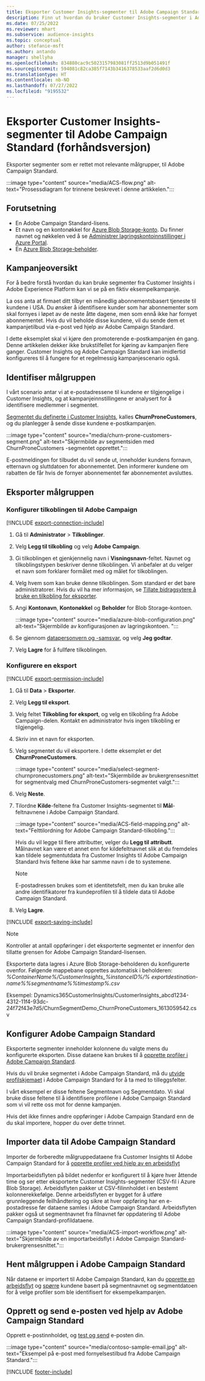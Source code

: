 ```yaml
---
title: Eksporter Customer Insights-segmenter til Adobe Campaign Standard (forhåndsversjon)
description: Finn ut hvordan du bruker Customer Insights-segmenter i Adobe Campaign Standard.
ms.date: 07/25/2022
ms.reviewer: mhart
ms.subservice: audience-insights
ms.topic: conceptual
author: stefanie-msft
ms.author: antando
manager: shellyha
ms.openlocfilehash: 834880cac9c5023157983081ff2513d9b051491f
ms.sourcegitcommit: 594081c82ca385f7143b3416378533aaf2d6d0d3
ms.translationtype: HT
ms.contentlocale: nb-NO
ms.lasthandoff: 07/27/2022
ms.locfileid: "9195532"
---
```

# <a name="export-customer-insights-segments-to-adobe-campaign-standard-preview"></a>Eksporter Customer Insights-segmenter til Adobe Campaign Standard (forhåndsversjon)

Eksporter segmenter som er rettet mot relevante målgrupper, til Adobe Campaign Standard.

:::image type="content" source="media/ACS-flow.png" alt-text="Prosessdiagram for trinnene beskrevet i denne artikkelen.":::

## <a name="prerequisites"></a>Forutsetning

- En Adobe Campaign Standard-lisens.
- Et navn og en kontonøkkel for [Azure Blob Storage-konto](/azure/storage/blobs/create-data-lake-storage-account). Du finner navnet og nøkkelen ved å se [Administrer lagringskontoinnstillinger i Azure Portal](/azure/storage/common/storage-account-manage).
- En [Azure Blob Storage-beholder](/azure/storage/blobs/storage-quickstart-blobs-portal#create-a-container).

## <a name="campaign-overview"></a>Kampanjeoversikt

For å bedre forstå hvordan du kan bruke segmenter fra Customer Insights i Adobe Experience Platform kan vi se på en fiktiv eksempelkampanje.

La oss anta at firmaet ditt tilbyr en månedlig abonnementsbasert tjeneste til kundene i USA. Du ønsker å identifisere kunder som har abonnementer som skal fornyes i løpet av de neste åtte dagene, men som ennå ikke har fornyet abonnementet. Hvis du vil beholde disse kundene, vil du sende dem et kampanjetilbud via e-post ved hjelp av Adobe Campaign Standard.

I dette eksemplet skal vi kjøre den promoterende e-postkampanjen én gang. Denne artikkelen dekker ikke brukstilfellet for kjøring av kampanjen flere ganger. Customer Insights og Adobe Campaign Standard kan imidlertid konfigureres til å fungere for et regelmessig kampanjescenario også.

## <a name="identify-your-target-audience"></a>Identifiser målgruppen

I vårt scenario antar vi at e-postadressene til kundene er tilgjengelige i Customer Insights, og at kampanjeinnstillingene er analysert for å identifisere medlemmer i segmentet.

[Segmentet du definerte i Customer Insights](segments.md), kalles **ChurnProneCustomers**, og du planlegger å sende disse kundene e-postkampanjen.

:::image type="content" source="media/churn-prone-customers-segment.png" alt-text="Skjermbilde av segmentsiden med ChurnProneCustomers -segmentet opprettet.":::

E-postmeldingen for tilbudet du vil sende ut, inneholder kundens fornavn, etternavn og sluttdatoen for abonnementet. Den informerer kundene om rabatten de får hvis de fornyer abonnementet før abonnementet avsluttes.

## <a name="export-your-target-audience"></a>Eksporter målgruppen

### <a name="set-up-connection-to-adobe-campaign"></a>Konfigurer tilkoblingen til Adobe Campaign

[!INCLUDE [export-connection-include](includes/export-connection-admn.md)]

1. Gå til **Administrator** > **Tilkoblinger**.

1. Velg **Legg til tilkobling** og velg **Adobe Campaign**.

1. Gi tilkoblingen et gjenkjennelig navn i **Visningsnavn**-feltet. Navnet og tilkoblingstypen beskriver denne tilkoblingen. Vi anbefaler at du velger et navn som forklarer formålet med og målet for tilkoblingen.

1. Velg hvem som kan bruke denne tilkoblingen. Som standard er det bare administratorer. Hvis du vil ha mer informasjon, se [Tillate bidragsytere å bruke en tilkobling for eksporter](connections.md#allow-contributors-to-use-a-connection-for-exports).

1. Angi **Kontonavn**, **Kontonøkkel** og **Beholder** for Blob Storage-kontoen.  

   :::image type="content" source="media/azure-blob-configuration.png" alt-text="Skjermbilde av konfigurasjonen av lagringskontoen. ":::

1. Se gjennom [datapersonvern og -samsvar](connections.md#data-privacy-and-compliance), og velg **Jeg godtar**.

1. Velg **Lagre** for å fullføre tilkoblingen.

### <a name="configure-an-export"></a>Konfigurere en eksport

[!INCLUDE [export-permission-include](includes/export-permission.md)]

1. Gå til **Data** > **Eksporter**.

1. Velg **Legg til eksport**.

1. Velg feltet **Tilkobling for eksport**, og velg en tilkobling fra Adobe Campaign-delen. Kontakt en administrator hvis ingen tilkobling er tilgjengelig.

1. Skriv inn et navn for eksporten.

1. Velg segmentet du vil eksportere. I dette eksemplet er det **ChurnProneCustomers**.

   :::image type="content" source="media/select-segment-churnpronecustomers.png" alt-text="Skjermbilde av brukergrensesnittet for segmentvalg med ChurnProneCustomers-segmentet valgt.":::

1. Velg **Neste**.

1. Tilordne **Kilde**-feltene fra Customer Insights-segmentet til **Mål**-feltnavnene i Adobe Campaign Standard.

   :::image type="content" source="media/ACS-field-mapping.png" alt-text="Felttilordning for Adobe Campaign Standard-tilkobling.":::

   Hvis du vil legge til flere attributter, velger du **Legg til attributt**. Målnavnet kan være et annet enn for kildefeltnavnet slik at du fremdeles kan tildele segmentutdata fra Customer Insights til Adobe Campaign Standard hvis feltene ikke har samme navn i de to systemene.

   > [!NOTE]
   > E-postadressen brukes som et identitetsfelt, men du kan bruke alle andre identifikatorer fra kundeprofilen til å tildele data til Adobe Campaign Standard.

1. Velg **Lagre**.

[!INCLUDE [export-saving-include](includes/export-saving.md)]

> [!NOTE]
> Kontroller at antall oppføringer i det eksporterte segmentet er innenfor den tillatte grensen for Adobe Campaign Standard-lisensen.

Eksporterte data lagres i Azure Blob Storage-beholderen du konfigurerte ovenfor. Følgende mappebane opprettes automatisk i beholderen: *%ContainerName%/CustomerInsights_%instanceID%/% exportdestination-name%_%segmentname%_%timestamp%.csv*

Eksempel: Dynamics365CustomerInsights/CustomerInsights_abcd1234-4312-11f4-93dc-24f72f43e7d5/ChurnSegmentDemo_ChurnProneCustomers_1613059542.csv

## <a name="configure-adobe-campaign-standard"></a>Konfigurer Adobe Campaign Standard

Eksporterte segmenter inneholder kolonnene du valgte mens du konfigurerte eksporten. Disse dataene kan brukes til å [opprette profiler i Adobe Campaign Standard](https://experienceleague.adobe.com/docs/campaign-standard/using/profiles-and-audiences/managing-profiles/about-profiles.html#managing-profiles).

Hvis du vil bruke segmentet i Adobe Campaign Standard, må du [utvide profilskjemaet](https://experienceleague.adobe.com/docs/campaign-standard/using/developing/use-cases--extending-resources/extending-the-profile-resource-with-a-new-field.html#developing) i Adobe Campaign Standard for å ta med to tilleggsfelter.

I vårt eksempel er disse feltene Segmentnavn og Segmentdato. Vi skal bruke disse feltene til å identifisere profilene i Adobe Campaign Standard som vi vil rette oss mot for denne kampanjen.

Hvis det ikke finnes andre oppføringer i Adobe Campaign Standard enn de du skal importere, hopper du over dette trinnet.

## <a name="import-data-into-adobe-campaign-standard"></a>Importer data til Adobe Campaign Standard

Importer de forberedte målgruppedataene fra Customer Insights til Adobe Campaign Standard for å [opprette profiler ved hjelp av en arbeidsflyt](https://experienceleague.adobe.com/docs/campaign-standard/using/profiles-and-audiences/managing-profiles/creating-profiles.html#profiles-and-audiences)

Importarbeidsflyten på bildet nedenfor er konfigurert til å kjøre hver åttende time og ser etter eksporterte Customer Insights-segmenter (CSV-fil i Azure Blob Storage). Arbeidsflyten pakker ut CSV-filinnholdet i en bestemt kolonnerekkefølge. Denne arbeidsflyten er bygget for å utføre grunnleggende feilhåndtering og sikre at hver oppføring har en e-postadresse før dataene samles i Adobe Campaign Standard. Arbeidsflyten pakker også ut segmentnavnet fra filnavnet før oppdatering til Adobe Campaign Standard-profildataene.

:::image type="content" source="media/ACS-import-workflow.png" alt-text="Skjermbilde av en importarbeidsflyt i Adobe Campaign Standard-brukergrensesnittet.":::

## <a name="retrieve-the-audience-in-adobe-campaign-standard"></a>Hent målgruppen i Adobe Campaign Standard

Når dataene er importert til Adobe Campaign Standard, kan du [opprette en arbeidsflyt](https://experienceleague.adobe.com/docs/campaign-standard/using/managing-processes-and-data/workflow-general-operation/building-a-workflow.html#managing-processes-and-data) og [spørre](https://experienceleague.adobe.com/docs/campaign-standard/using/managing-processes-and-data/targeting-activities/query.html#managing-processes-and-data) kundene basert på segmentnavnet og segmentdatoen for å velge profiler som ble identifisert for eksempelkampanjen.

## <a name="create-and-send-the-email-using-adobe-campaign-standard"></a>Opprett og send e-posten ved hjelp av Adobe Campaign Standard

Opprett e-postinnholdet, og [test og send](https://experienceleague.adobe.com/docs/campaign-standard/using/testing-and-sending/get-started-sending-messages.html#preparing-and-testing-messages) e-posten din.

:::image type="content" source="media/contoso-sample-email.jpg" alt-text="Eksempel på e-post med fornyelsestilbud fra Adobe Campaign Standard.":::

[!INCLUDE [footer-include](includes/footer-banner.md)]
